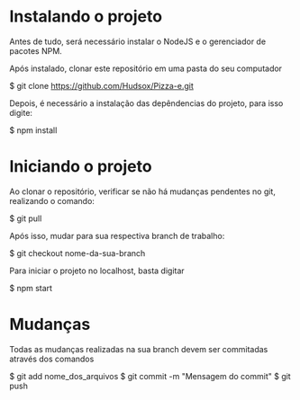 # Instalando o projeto

Antes de tudo, será necessário instalar o NodeJS e o gerenciador de pacotes NPM.

Após instalado, clonar este repositório em uma pasta do seu computador

$ git clone https://github.com/Hudsox/Pizza-e.git

Depois, é necessário a instalação das depêndencias do projeto, para isso digite:

$ npm install

# Iniciando o projeto

Ao clonar o repositório, verificar se não há mudanças pendentes no git, realizando o comando:

$ git pull

Após isso, mudar para sua respectiva branch de trabalho:

$ git checkout nome-da-sua-branch

Para iniciar o projeto no localhost, basta digitar

$ npm start

# Mudanças

Todas as mudanças realizadas na sua branch devem ser commitadas através dos comandos

$ git add nome_dos_arquivos
$ git commit -m "Mensagem do commit" 
$ git push 
